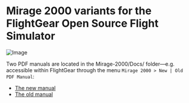 # Mirage 2000 variants for the FlightGear Open Source Flight Simulator

![Image](http://wiki.flightgear.org/images/e/e4/Mirage2000-5_one_seat_grey_livery.png)


Two PDF manuals are located in the Mirage-2000/Docs/ folder—e.g. accessible within FlightGear through the menu `Mirage 2000 > New | Old PDF Manual`:
* [The new manual](https://github.com/5H1N0B11/flightgear-mirage2000/blob/master/Mirage-2000/Docs/mirage2000-new-manual.pdf)
* [The old manual](https://github.com/5H1N0B11/flightgear-mirage2000/blob/master/Mirage-2000/Docs/mirage2000-old-manual.pdf)
